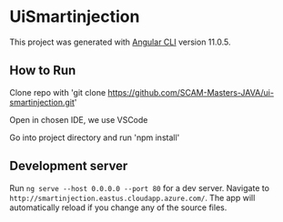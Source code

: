# UiSmartinjection

This project was generated with [Angular CLI](https://github.com/angular/angular-cli) version 11.0.5.

## How to Run
Clone repo with 'git clone https://github.com/SCAM-Masters-JAVA/ui-smartinjection.git' 

Open in chosen IDE, we use VSCode 

Go into project directory and run 'npm install'

## Development server

Run `ng serve --host 0.0.0.0 --port 80` for a dev server. Navigate to `http://smartinjection.eastus.cloudapp.azure.com/`. The app will automatically reload if you change any of the source files.
